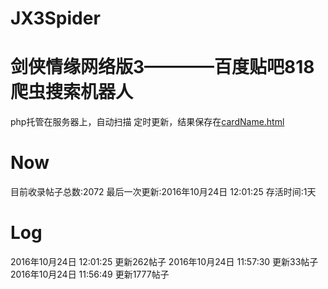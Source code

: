 # JX3Spider

剑侠情缘网络版3————百度贴吧818爬虫搜索机器人
====
php托管在服务器上，自动扫描
定时更新，结果保存在[cardName.html](https://github.com/ShanaMaid/JX3Spider/raw/result/cardName.html)


Now
====

目前收录帖子总数:2072
最后一次更新:2016年10月24日 12:01:25
存活时间:1天


 Log
===
2016年10月24日 12:01:25         更新262帖子
2016年10月24日 11:57:30         更新33帖子
2016年10月24日 11:56:49         更新1777帖子


